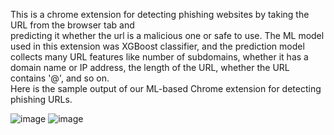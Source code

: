 This is a chrome extension for detecting phishing websites by taking the URL from the browser tab and <br/>predicting it whether the url is a malicious one or safe to use.
The ML model used in this extension was XGBoost classifier, and the prediction model collects many URL features
like number of subdomains, whether it has a domain name or IP address, the length of the URL, whether the URL <br/>
contains '@', and so on.
<br/>
Here is the sample output of our ML-based Chrome extension for detecting phishing URLs.

![image](https://github.com/user-attachments/assets/e269465d-77ef-4e01-a60f-fac5ecccb821)
![image](https://github.com/user-attachments/assets/a7f587e0-afe3-4074-97de-d75820a5283c)


